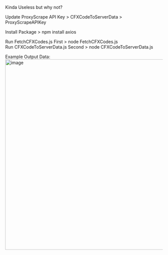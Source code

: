 Kinda Useless but why not?

Update ProxyScrape API Key > CFXCodeToServerData > ProxyScrapeAPIKey

Install Package > npm install axios

Run FetchCFXCodes.js First > node FetchCFXCodes.js   
Run CFXCodeToServerData.js Second > node CFXCodeToServerData.js

Example Output Data: <img width="608" alt="image" src="https://github.com/zf9/FiveM-DataScrape-ProxyScrape/assets/51256315/e4e07c9b-4518-4eaa-a8b8-5318e2dd0398">
